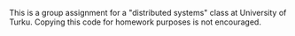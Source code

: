 This is a group assignment for a "distributed systems" class at University of Turku. Copying this code for homework purposes is not encouraged.